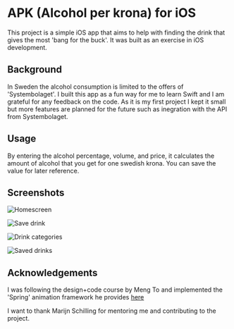 # APK (Alcohol per krona) for iOS

This project is a simple iOS app that aims to help with finding the drink that gives the most 'bang for the buck'. It was built as an exercise in iOS development. 

<h2>Background</h2>

In Sweden the alcohol consumption is limited to the offers of 'Systembolaget'. I built this app as a fun way for me to learn Swift and I am grateful for any feedback on the code. As it is my first project I kept it small but more features are planned for the future such as inegration with the API from Systembolaget.

<h2>Usage</h2>

By entering the alcohol percentage, volume, and price, it calculates the amount of alcohol that you get for one swedish krona. You can save the value for later reference. 

<h2>Screenshots</h2>

![Homescreen](https://freight.cargocollective.com/w/1250/i/c675e7f4b34b7f26db14e605206eb6518fab036473cd2ccb4f719f8f78ef3f3f/cAlc_37.png)

![Save drink](https://freight.cargocollective.com/w/1250/i/080ee813c49b4ea1e889af8c56ef9fc93233ae122ce7ac36b0bc6ba29dea7702/apk_01.png)

![Drink categories](https://freight.cargocollective.com/w/1250/i/c08a2bf9a07517ee26ccdbdce12e11a93f4dc469abac73a5ace0e8bdd3fd972b/apk_02.png)

![Saved drinks](https://freight.cargocollective.com/w/1250/i/1a54944b222134a57c08be04568b352daa7bfda64bae2a95079a186952c80de5/apk_03.png)

<h2>Acknowledgements</h2>
I was following the design+code course by Meng To and implemented the 'Spring' animation framework he provides <a href="https://github.com/MengTo/Spring">here</a>

I want to thank Marijn Schilling for mentoring me and contributing to the project.


